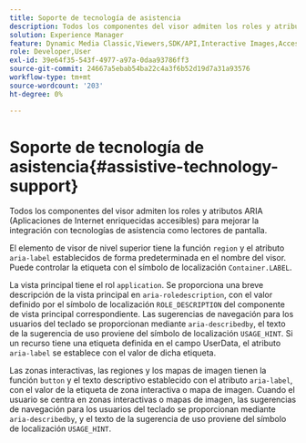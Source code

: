 ```yaml
---
title: Soporte de tecnología de asistencia
description: Todos los componentes del visor admiten los roles y atributos ARIA (Aplicaciones de Internet enriquecidas accesibles) para mejorar la integración con tecnologías de asistencia como lectores de pantalla.
solution: Experience Manager
feature: Dynamic Media Classic,Viewers,SDK/API,Interactive Images,Accessibility
role: Developer,User
exl-id: 39e64f35-543f-4977-a97a-0daa93786ff3
source-git-commit: 24667a5ebab54ba22c4a3f6b52d19d7a31a93576
workflow-type: tm+mt
source-wordcount: '203'
ht-degree: 0%

---
```


# Soporte de tecnología de asistencia{#assistive-technology-support}

Todos los componentes del visor admiten los roles y atributos ARIA (Aplicaciones de Internet enriquecidas accesibles) para mejorar la integración con tecnologías de asistencia como lectores de pantalla.

El elemento de visor de nivel superior tiene la función `region` y el atributo `aria-label` establecidos de forma predeterminada en el nombre del visor. Puede controlar la etiqueta con el símbolo de localización `Container.LABEL`.

La vista principal tiene el rol `application`. Se proporciona una breve descripción de la vista principal en `aria-roledescription`, con el valor definido por el símbolo de localización `ROLE_DESCRIPTION` del componente de vista principal correspondiente. Las sugerencias de navegación para los usuarios del teclado se proporcionan mediante `aria-describedby`, el texto de la sugerencia de uso proviene del símbolo de localización `USAGE_HINT`. Si un recurso tiene una etiqueta definida en el campo UserData, el atributo `aria-label` se establece con el valor de dicha etiqueta.

Las zonas interactivas, las regiones y los mapas de imagen tienen la función `button` y el texto descriptivo establecido con el atributo `aria-label`, con el valor de la etiqueta de zona interactiva o mapa de imagen. Cuando el usuario se centra en zonas interactivas o mapas de imagen, las sugerencias de navegación para los usuarios del teclado se proporcionan mediante `aria-describedby`, y el texto de la sugerencia de uso proviene del símbolo de localización `USAGE_HINT`.
